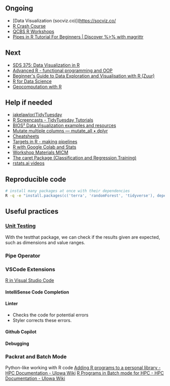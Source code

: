 ## Ongoing
- [Data Visualization (socviz.co)](https://socviz.co/
- [R Crash Course](https://github.com/ColauttiLab/RCrashCourse_Book#Downloads)
- [QCBS R Workshops](https://r.qcbs.ca/workshops/)
- [Pipes in R Tutorial For Beginners | Discover %>% with magrittr](https://www.datacamp.com/tutorial/pipe-r-tutorial)
## Next
- [SDS 375: Data Visualization in R](https://wilkelab.org/SDS375/syllabus.html)
- [Advanced R  - functional programming and OOP](https://adv-r.hadley.nz/index.html)
- [Beginner's Guide to Data Exploration and Visualisation with R (Zuur)](https://www.highstat.com/index.php/books2?view=article&id=24&catid=18)
- [R for Data Science](https://r4ds.hadley.nz/)
- [Geocomputation with R](https://r.geocompx.org/)

## Help if needed
- [jakelawlor/TidyTuesday](https://github.com/jakelawlor/TidyTuesday_JL/tree/master)
- [R Screencasts - TidyTuesday Tutorials](https://www.rscreencasts.com/)
- [BIOS² Data Visualization examples and resources](https://bios2.github.io/posts/2020-09-21-data-visualization/)
- [Mutate multiple columns — mutate_all • dplyr](https://dplyr.tidyverse.org/reference/mutate_all.html)
- [Cheatsheets](https://rstudio.github.io/cheatsheets/)
- [Targets in R - making pipelines](https://docs.ropensci.org/targets/)
- [R with Google Colab and Stats](https://bookdown.org/yshang/book/)
- [Workshop Materials MICM](https://www.mcgill.ca/micm/training/workshops-series/workshop-materials)
- [The caret Package (Classification and Regression Training)](https://topepo.github.io/caret/index.html)
- [rstats.ai videos](https://rstats.ai/videos)

## Reproducible code
```bash
# install many packages at once with their dependencies
R -q -e "install.packages(c('terra', 'randomForest', 'tidyverse'), dependencies = TRUE)"
```

## Useful practices

### [Unit Testing](https://www.geeksforgeeks.org/unit-testing-in-r-programming/) 
With the testthat package, we can check if the results given are expected, such as dimensions and value ranges.

### Pipe Operator


### VSCode Extensions
[R in Visual Studio Code](https://code.visualstudio.com/docs/languages/r)
#### IntelliSense Code Completion
#### Linter
- Checks the code for potential errors
- Styler corrects these errors.
#### Github Copilot


#### Debugging

### Packrat and Batch Mode
Python-like working with R code
[Adding R programs to a personal library - HPC Documentation - UIowa Wiki](https://wiki.uiowa.edu/display/hpcdocs/Adding+R+programs+to+a+personal+library)
[R Programs in Batch mode for HPC - HPC Documentation - UIowa Wiki](https://wiki.uiowa.edu/display/hpcdocs/R+Programs+in+Batch+mode+for+HPC)

